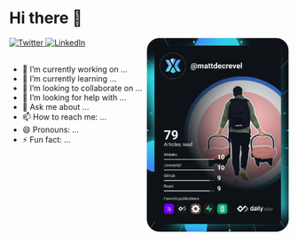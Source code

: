 # Hi there 👋

<div align="left">
  <a href="https://twitter.com/mattdecrevel">
    <img
      src="https://img.shields.io/twitter/follow/mattdecrevel?label=Twitter&logo=twitter&style=flat-square&color=1da1f2&logoColor=ffffff"
      alt="Twitter"
    />
  </a>
  <a href="https://www.linkedin.com/in/mattdecrevel/">
    <img
      src="https://img.shields.io/static/v1?logo=linkedin&style=flat-square&color=0072b1&label=LinkedIn&message=%E2%98%86"
      alt="LinkedIn"
    />
  </a>

  <a href="https://app.daily.dev/mattdecrevel">
    <img 
         src="https://github.com/mattdecrevel/mattdecrevel/blob/main/devcard.svg" 
         align="right"
         width="256" 
         alt="Matt Decrevel's Dev Card"/>
  </a>
</div>
<br />

- 🔭 I’m currently working on ...
- 🌱 I’m currently learning ...
- 👯 I’m looking to collaborate on ...
- 🤔 I’m looking for help with ...
- 💬 Ask me about ...
- 📫 How to reach me: ...
- 😄 Pronouns: ...
- ⚡ Fun fact: ...

